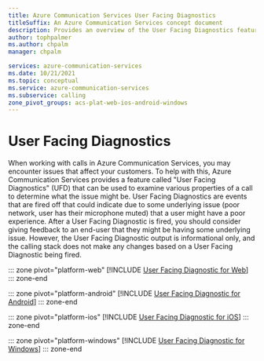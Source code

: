 ```yaml
---
title: Azure Communication Services User Facing Diagnostics
titleSuffix: An Azure Communication Services concept document
description: Provides an overview of the User Facing Diagnostics feature.
author: tophpalmer
ms.author: chpalm
manager: chpalm

services: azure-communication-services
ms.date: 10/21/2021
ms.topic: conceptual
ms.service: azure-communication-services
ms.subservice: calling
zone_pivot_groups: acs-plat-web-ios-android-windows
---
```

# User Facing Diagnostics
When working with calls in Azure Communication Services, you may encounter issues that affect your customers. To help with this, Azure Communication Services provides a feature called "User Facing Diagnostics" (UFD) that can be used to examine various properties of a call to determine what the issue might be. User Facing Diagnostics are events that are fired off that could indicate due to some underlying issue (poor network, user has their microphone muted) that a user might have a poor experience. After a User Facing Diagnostic is fired, you should consider giving feedback to an end-user that they might be having some underlying issue. However, the User Facing Diagnostic output is informational only, and the calling stack does not make any changes based on a User Facing Diagnostic being fired.

::: zone pivot="platform-web"
[!INCLUDE [User Facing Diagnostic for Web](./includes/user-facing-diagnostics-web.md)]
::: zone-end

::: zone pivot="platform-android"
[!INCLUDE [User Facing Diagnostic for Android](./includes/user-facing-diagnostics-android.md)]
::: zone-end

::: zone pivot="platform-ios"
[!INCLUDE [User Facing Diagnostic for iOS](./includes/user-facing-diagnostics-ios.md)]
::: zone-end

::: zone pivot="platform-windows"
[!INCLUDE [User Facing Diagnostic for Windows](./includes/user-facing-diagnostics-windows.md)]
::: zone-end
